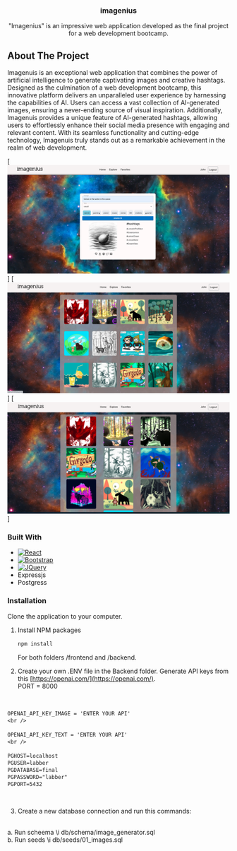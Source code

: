 
  <h3 align="center">imagenius</h3>

  <p align="center"> "Imagenius" is an impressive web application developed as the final project for a web development bootcamp.

## About The Project
<p>Imagenuis is an exceptional web application that combines the power of artificial intelligence to generate captivating images and creative hashtags. Designed as the culmination of a web development bootcamp, this innovative platform delivers an unparalleled user experience by harnessing the capabilities of AI. Users can access a vast collection of AI-generated images, ensuring a never-ending source of visual inspiration. Additionally, Imagenuis provides a unique feature of AI-generated hashtags, allowing users to effortlessly enhance their social media presence with engaging and relevant content. With its seamless functionality and cutting-edge technology, Imagenuis truly stands out as a remarkable achievement in the realm of web development.</p>

[![Main Page](img-md/main.png)]
[![Latest images page](img-md/explore.png)]
[![Favorite Page](img-md/favorite.png)]


### Built With



* [![React][React.js]][React-url]
* [![Bootstrap][Bootstrap.com]][Bootstrap-url]
* [![JQuery][JQuery.com]][JQuery-url]
* Expressjs
* Postgress


### Installation

Clone the application to your computer. 
1. Install NPM packages
   ```sh
   npm install
   ```
   For both folders /frontend and /backend.

2. Create your own .ENV file in the Backend folder. Generate API keys from this [https://openai.com/](https://openai.com/).
   <br />
 PORT = 8000
<br />

    OPENAI_API_KEY_IMAGE = 'ENTER YOUR API'
    <br />

    OPENAI_API_KEY_TEXT = 'ENTER YOUR API'
    <br />

    PGHOST=localhost
    PGUSER=labber
    PGDATABASE=final
    PGPASSWORD="labber"
    PGPORT=5432
<br />

3. Create a new database connection and run this commands:
<br />
   a. Run scheema \i db/schema/image_generator.sql
<br />
   b. Run seeds  \i db/seeds/01_images.sql







[React.js]: https://img.shields.io/badge/React-20232A?style=for-the-badge&logo=react&logoColor=61DAFB
[React-url]: https://reactjs.org/

[Bootstrap.com]: https://img.shields.io/badge/Bootstrap-563D7C?style=for-the-badge&logo=bootstrap&logoColor=white
[Bootstrap-url]: https://getbootstrap.com
[JQuery.com]: https://img.shields.io/badge/jQuery-0769AD?style=for-the-badge&logo=jquery&logoColor=white
[JQuery-url]: https://jquery.com 
